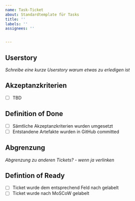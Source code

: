 ```yaml
---
name: Task-Ticket
about: Standardtemplate für Tasks
title: ''
labels: ''
assignees: ''


---
```


## Userstory

*Schreibe eine kurze Userstory warum etwas zu erledigen ist*

## Akzeptanzkriterien

- [ ] TBD

## Definition of Done
 
- [ ] Sämtliche Akzeptanzkriterien wurden umgesetzt
- [ ] Entstandene Artefakte wurden in GitHub committed

## Abgrenzung

*Abgrenzung zu anderen Tickets? - wenn ja verlinken*

## Defintion of Ready

- [ ] Ticket wurde dem entsprechend Feld nach gelabelt
- [ ] Ticket wurde nach MoSCoW gelabelt
